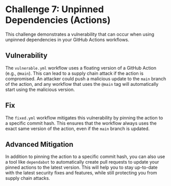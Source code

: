 # Challenge 7: Unpinned Dependencies (Actions)

This challenge demonstrates a vulnerability that can occur when using unpinned dependencies in your GitHub Actions workflows.

## Vulnerability

The `vulnerable.yml` workflow uses a floating version of a GitHub Action (e.g., `@main`). This can lead to a supply chain attack if the action is compromised. An attacker could push a malicious update to the `main` branch of the action, and any workflow that uses the `@main` tag will automatically start using the malicious version.

## Fix

The `fixed.yml` workflow mitigates this vulnerability by pinning the action to a specific commit hash. This ensures that the workflow always uses the exact same version of the action, even if the `main` branch is updated.

## Advanced Mitigation

In addition to pinning the action to a specific commit hash, you can also use a tool like `dependabot` to automatically create pull requests to update your pinned actions to the latest version. This will help you to stay up-to-date with the latest security fixes and features, while still protecting you from supply chain attacks.
